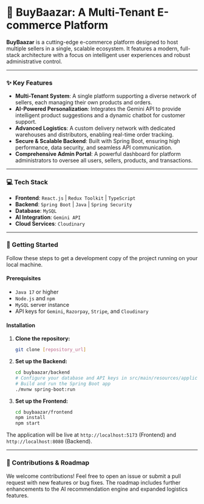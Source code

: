 # 🛒 BuyBaazar: A Multi-Tenant E-commerce Platform

**BuyBaazar** is a cutting-edge e-commerce platform designed to host multiple sellers in a single, scalable ecosystem. It features a modern, full-stack architecture with a focus on intelligent user experiences and robust administrative control.

---

### ✨ Key Features

* **Multi-Tenant System**: A single platform supporting a diverse network of sellers, each managing their own products and orders.
* **AI-Powered Personalization**: Integrates the Gemini API to provide intelligent product suggestions and a dynamic chatbot for customer support.
* **Advanced Logistics**: A custom delivery network with dedicated warehouses and distributors, enabling real-time order tracking.
* **Secure & Scalable Backend**: Built with Spring Boot, ensuring high performance, data security, and seamless API communication.
* **Comprehensive Admin Portal**: A powerful dashboard for platform administrators to oversee all users, sellers, products, and transactions.

---

### 💻 Tech Stack

* **Frontend**: `React.js` | `Redux Toolkit` | `TypeScript`
* **Backend**: `Spring Boot` | `Java` | `Spring Security`
* **Database**: `MySQL`
* **AI Integration**: `Gemini API`
* **Cloud Services**: `Cloudinary`

---

### 🚀 Getting Started

Follow these steps to get a development copy of the project running on your local machine.

#### Prerequisites

* `Java 17` or higher
* `Node.js` and `npm`
* `MySQL` server instance
* API keys for `Gemini`, `Razorpay`, `Stripe`, and `Cloudinary`

#### Installation

1.  **Clone the repository:**
    ```bash
    git clone [repository_url]
    ```

2.  **Set up the Backend:**
    ```bash
    cd buybaazar/backend
    # Configure your database and API keys in src/main/resources/application.properties
    # Build and run the Spring Boot app
    ./mvnw spring-boot:run
    ```

3.  **Set up the Frontend:**
    ```bash
    cd buybaazar/frontend
    npm install
    npm start
    ```

The application will be live at `http://localhost:5173` (Frontend) and `http://localhost:8080` (Backend).

---

### 🤝 Contributions & Roadmap

We welcome contributions! Feel free to open an issue or submit a pull request with new features or bug fixes. The roadmap includes further enhancements to the AI recommendation engine and expanded logistics features.
